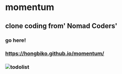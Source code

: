# momentum
## clone coding from' Nomad Coders'
### go here!
### https://hongbiko.github.io/momentum/
### ![todolist](https://user-images.githubusercontent.com/83524159/196214533-d97c7f63-2443-49ac-ab8c-e7ee262b0fd8.png)

